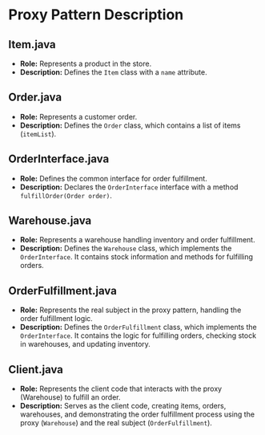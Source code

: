 # Proxy Pattern Description

## Item.java

- **Role:** Represents a product in the store.
- **Description:** Defines the `Item` class with a `name` attribute.

## Order.java

- **Role:** Represents a customer order.
- **Description:** Defines the `Order` class, which contains a list of items (`itemList`).

## OrderInterface.java

- **Role:** Defines the common interface for order fulfillment.
- **Description:** Declares the `OrderInterface` interface with a method `fulfillOrder(Order order)`.

## Warehouse.java

- **Role:** Represents a warehouse handling inventory and order fulfillment.
- **Description:** Defines the `Warehouse` class, which implements the `OrderInterface`. It contains stock information and methods for fulfilling orders.

## OrderFulfillment.java

- **Role:** Represents the real subject in the proxy pattern, handling the order fulfillment logic.
- **Description:** Defines the `OrderFulfillment` class, which implements the `OrderInterface`. It contains the logic for fulfilling orders, checking stock in warehouses, and updating inventory.

## Client.java

- **Role:** Represents the client code that interacts with the proxy (Warehouse) to fulfill an order.
- **Description:** Serves as the client code, creating items, orders, warehouses, and demonstrating the order fulfillment process using the proxy (`Warehouse`) and the real subject (`OrderFulfillment`).
